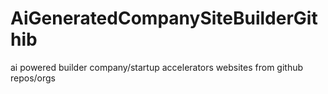 # AiGeneratedCompanySiteBuilderGithib
ai powered builder company/startup accelerators websites from github repos/orgs
